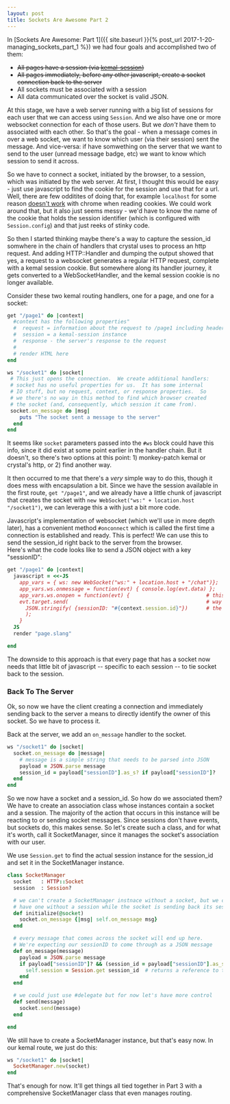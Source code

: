 ```yaml
---
layout: post
title: Sockets Are Awesome Part 2
---
```

In [Sockets Are Awesome: Part 1]({{ site.baseurl }}{% post_url 2017-1-20-managing_sockets_part_1 %})
we had four goals and accomplished two of them:

* ~~All pages have a session (via [kemal-session](https://github.com/kemalcr/kemal-session))~~
* ~~All pages immediately, before any other javascript, create a socket connection back to the server~~
* All sockets must be associated with a session
* All data communicated over the socket is valid JSON.

At this stage, we have a web server running with a big list of sessions for each user that we can access
using `Session`. And we also have one or more websocket connection for each of those users.  But
we _don't_ have them to associated with each other.  So that's the goal - when a message comes in over
a web socket, we want to know which user (via their session) sent the message.  And vice-versa:  if
have somwething on the server that we want to send to the user (unread message badge, etc) we
want to know which session to send it across.

So we have to connect a socket, initiated by the browser, to a session, which was initiated by the
web server.  At first, I thought this would be easy - just use javascript to find the cookie
for the session and use that for a url.  Well, there are few odditites of doing that, for example
`localhost` for some reason [doesn't work](http://stackoverflow.com/questions/1134290/cookies-on-localhost-with-explicit-domain)
with chrome when reading cookies.  We could work around that, but it also just seems messy -
we'd have to know the name of the cookie that holds the session identifier (which is configured
with `Session.config`) and that just reeks of stinky code.

So then I started thinking maybe there's a way to capture the session_id somwhere in the chain
of handlers that crystal uses to process an http request.  And adding HTTP::Handler and dumping
the output showed that yes, a request to a websocket generates a regular HTTP request, complete
with a kemal session cookie.  But somewhere along its handler journey, it gets converted to 
a WebSocketHandler, and the kemal session cookie is no longer available.  

Consider these two kemal routing handlers, one for a page, and one for a socket:

```ruby
get "/page1" do |context|
  #context has the following properties"
  #  request = information about the request to /page1 including headers, cookies, etc.
  #  session = a kemal-session instance
  #  response - the server's response to the request
  #
  # render HTML here
end

ws "/socket1" do |socket|
 # This just opens the connection.  We create additional handlers:
 # socket has no useful properties for us.  It has some internal 
 # IO stuff, but no request, context, or response properties.  So 
 # we there's no way in this method to find which browser created
 # the socket (and, consequently, which session it came from).
 socket.on_message do |msg|
    puts "The socket sent a message to the server"
  end
end
```

It seems like `socket` parameters passed into the `#ws` block could have this info, since
it did exist at some point earlier in the handler chain.  But it doesn't, so there's two options
at this point:  1) monkey-patch kemal or crystal's http, or 2) find another way.

It then occurred to me that there's a _very_ simple way to do this, though it does mess with
encapsulation a bit.  Since we have the session available in the first route, `get "/page1"`, 
and we already have a little chunk of javascript that creates the socket with 
`new WebSocket("ws:" + location.host "/socket1")`, we can leverage this a with just a bit more 
code.

Javascript's implementation of websocket (which we'll use in more depth later), has a convenient
method `#onconnect` which is called the first time a connection is established and ready.  This 
is perfect!  We can use this to send the session_id right back to the server from the browser.  
Here's what the code looks like to send a JSON object with a key "sessionID":

```ruby
get "/page1" do |context|
  javascript = <<-JS
    app_vars = { ws: new WebSocket("ws:" + location.host + "/chat")};
    app_vars.ws.onmessage = function(evt) { console.log(evt.data) };
    app_vars.ws.onopen = function(evt) {                         # this is our
    evt.target.send(                                             # way to send back
      JSON.stringify( {sessionID: "#{context.session.id}"})      # the sessionID.
      );
    }
  JS
  render "page.slang"

end
```
The downside to this approach is that every page that has a socket now needs that little bit of 
javascript -- specific to each session -- to tie socket back to the session.

### Back To The Server

Ok, so now we have the client creating a connection and immediately sending back to the server 
a means to directly identify the owner of this socket.  So we have to process it.

Back at the server, we add an `on_message` handler to the socket. 

```ruby
ws "/socket1" do |socket|
  socket.on_message do |message|
    # message is a simple string that needs to be parsed into JSON
    payload = JSON.parse message
    session_id = payload["sessionID"].as_s? if payload["sessionID"]?
  end
end

```

So we now have a socket and a session_id.  So how do we associated them?  We have to create
an association class whose instances contain a socket and a session.  The majority of the action
that occurs in this instance will be reacting to or sending socket messages.   Since sessions
don't have events, but sockets do, this makes sense.  So let's create such a class, and for
what it's worth, call it SocketManager, since it manages the socket's association with our user.

We use `Session.get` to find the actual session instance for the session_id and set it in the
SocketManager instance.

```ruby
class SocketManager
  socket   : HTTP::Socket
  session  : Session?

  # we can't create a SocketManager instnace without a socket, but we can
  # have one without a session while the socket is sending back its session_id.
  def initialize(@socket)
    socket.on_message {|msg| self.on_message msg}
  end

  # every message that comes across the socket will end up here.
  # We're expecting our sessionID to come through as a JSON message
  def on_message(message)
    payload = JSON.parse message
    if payload["sessionID"]? && (session_id = payload["sessionID"].as_s?)
      self.session = Session.get session_id  # returns a reference to the instantiated session
    end
  end

  # we could just use #delegate but for now let's have more control
  def send(message)
    socket.send(message)
  end

end
```

We still have to create a SocketManager instance, but that's easy now. In our kemal route, we just
do this:

```ruby
ws "/socket1" do |socket|
  SocketManager.new(socket)
end
```

That's enough for now.  It'll get things all tied together in Part 3 with a comprehensive 
SocketManager class that even manages routing.
